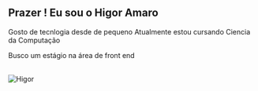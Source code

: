 ## Prazer ! Eu sou o Higor Amaro

 Gosto de tecnlogia desde de pequeno
 Atualmente estou cursando Ciencia da Computação
 
 Busco um estágio na área de front end

<div  style="display:inline_block"><br>
  
  <img alight="right" alt="Higor" src="https://cdn.discordapp.com/attachments/887510228860534787/887510265283874816/perfi.gif">
                                                                                                                             </div>

